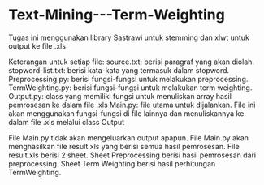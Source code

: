 # Text-Mining---Term-Weighting

Tugas ini menggunakan library Sastrawi untuk stemming dan xlwt untuk output ke file .xls

Keterangan untuk setiap file:
source.txt: berisi paragraf yang akan diolah.
stopword-list.txt: berisi kata-kata yang termasuk dalam stopword.
Preprocessing.py: berisi fungsi-fungsi untuk melakukan preprocessing.
TermWeighting.py: berisi fungsi-fungsi untuk melakukan term weighting.
Output.py: class yang memiliki fungsi untuk menuliskan array hasil pemrosesan ke dalam file .xls
Main.py: file utama untuk dijalankan. File ini akan menggunakan fungsi-fungsi di file lainnya dan menuliskannya ke dalam file .xls melalui class Output

File Main.py tidak akan mengeluarkan output apapun.
File Main.py akan menghasilkan file result.xls yang berisi semua hasil pemrosesan.
File result.xls berisi 2 sheet.
Sheet Preprocessing berisi hasil pemrosesan dari preprocessing.
Sheet Term Weighting berisi hasil perhitungan TermWeighting.
